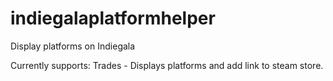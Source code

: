 # indiegalaplatformhelper
Display platforms on Indiegala

Currently supports:
Trades - Displays platforms and add link to steam store.
